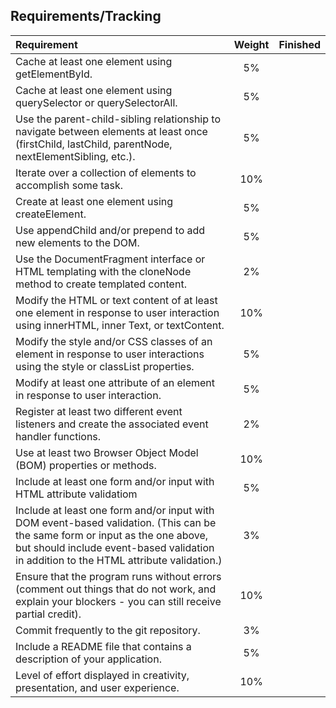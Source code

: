 ## Requirements/Tracking

| Requirement | Weight | Finished |
| :-- | :--: | :--: |
| Cache at least one element using getElementById. | 5% | |
| Cache at least one element using querySelector or querySelectorAll. | 5% | |
| Use the parent-child-sibling relationship to navigate between elements at least once (firstChild, lastChild, parentNode, nextElementSibling, etc.). | 5% | |
| Iterate over a collection of elements to accomplish some task. | 10% | |
| Create at least one element using createElement. | 5% | |
| Use appendChild and/or prepend to add new elements to the DOM. | 5% | |
| Use the DocumentFragment interface or HTML templating with the cloneNode method to create templated content. | 2% | |
| Modify the HTML or text content of at least one element in response to user interaction using innerHTML, inner Text, or textContent. | 10% | |
| Modify the style and/or CSS classes of an element in response to user interactions using the style or classList properties. | 5% | |
| Modify at least one attribute of an element in response to user interaction. | 5% | |
| Register at least two different event listeners and create the associated event handler functions. | 2% | |
| Use at least two Browser Object Model (BOM) properties or methods. | 10% | |
| Include at least one form and/or input with HTML attribute validatiom | 5% | |
| Include at least one form and/or input with DOM event-based validation. (This can be the same form or input as the one above, but should include event-based validation in addition to the HTML attribute validation.) | 3% | |
| Ensure that the program runs without errors (comment out things that do not work, and explain your blockers - you can still receive partial credit). | 10% | |
| Commit frequently to the git repository. | 3% | |
| Include a README file that contains a description of your application. | 5% | |
| Level of effort displayed in creativity, presentation, and user experience. | 10% | |

